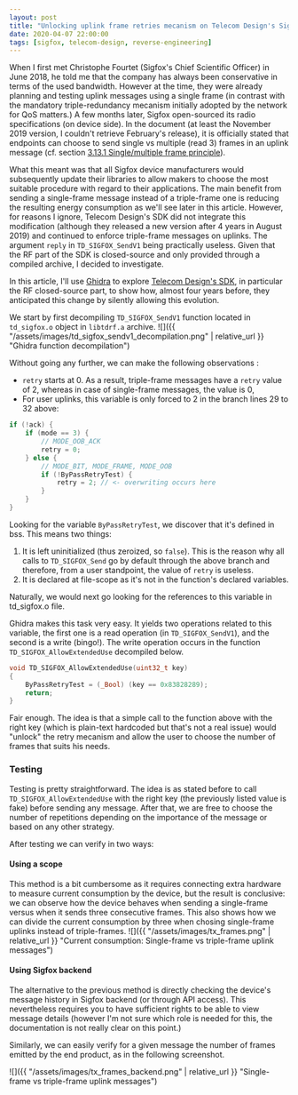 ```yaml
---
layout: post
title: "Unlocking uplink frame retries mecanism on Telecom Design's Sigfox modules"
date: 2020-04-07 22:00:00
tags: [sigfox, telecom-design, reverse-engineering]
---
```


When I first met Christophe Fourtet (Sigfox's Chief Scientific Officer) in June 2018,
he told me that the company has always been conservative in terms of the used
bandwidth. However at the time, they were already planning and testing uplink messages using
a single frame (in contrast with the mandatory triple-redundancy mecanism initially adopted
by the network for QoS matters.) A few months later, Sigfox open-sourced its radio specifications
(on device side). In the document (at least the November 2019 version, I couldn't
retrieve February's release), it is officially stated that endpoints can
choose to send single vs multiple (read 3) frames in an uplink message (cf. section
[3.13.1 Single/multiple frame principle](https://web.archive.org/web/20200521024316/https://storage.sbg.cloud.ovh.net/v1/AUTH_669d7dfced0b44518cb186841d7cbd75/prod_medias/build/40599z1k361d4ht/Sigfox%20radio%20specifications%20v1.4%20%20November%202019.pdf#page=18)).

What this meant was that all Sigfox device manufacturers would subsequently
update their libraries to allow makers to choose the most suitable procedure
with regard to their applications. The main benefit from sending a single-frame
message instead of a triple-frame one is reducing the resulting energy
consumption as we'll see later in this article.
However, for reasons I ignore, Telecom Design's SDK did not
integrate this modification (although they released a new version after 4 years
in August 2019) and continued to enforce triple-frame messages on uplinks.
The argument `reply` in `TD_SIGFOX_SendV1` being practically useless.
Given that the RF part of the SDK is closed-source and only provided through
a compiled archive, I decided to investigate.

In this article, I'll use [Ghidra](https://ghidra-sre.org) to explore [Telecom Design's
SDK](https://github.com/Telecom-Design/TD_RF_Module_SDK), in particular the RF 
closed-source part, to show how, almost four years before, they anticipated 
this change by silently allowing this evolution.

We start by first decompiling `TD_SIGFOX_SendV1` function located in `td_sigfox.o`
object in `libtdrf.a` archive.
![]({{ "/assets/images/td_sigfox_sendv1_decompilation.png" | relative_url }} "Ghidra function decompilation")

Without going any further, we can make the following observations :

* `retry` starts at 0. As a result, triple-frame messages have a `retry` value
of 2, whereas in case of single-frame messages, the value is 0,
* For user uplinks, this variable is only forced to 2 in the branch lines 29 to 32 above:

```c
if (!ack) {
    if (mode == 3) {
        // MODE_OOB_ACK
        retry = 0;
    } else {
        // MODE_BIT, MODE_FRAME, MODE_OOB
        if (!ByPassRetryTest) {
            retry = 2; // <- overwriting occurs here
        }
    }
}
```

Looking for the variable `ByPassRetryTest`, we discover that it's defined in bss.
This means two things: 
1. It is left uninitialized (thus zeroized, so `false`). This is the reason why 
all calls to `TD_SIGFOX_Send` go by default through the above branch 
and therefore, from a user standpoint, the value of `retry` is useless.
2. It is declared at file-scope as it's not in the function's declared variables.

Naturally, we would next go looking for the references to this variable in
td_sigfox.o file.

Ghidra makes this task very easy. It yields two operations related to
this variable, the first one is a read operation (in `TD_SIGFOX_SendV1`),
and the second is a write (bingo!). The write operation occurs in the function
`TD_SIGFOX_AllowExtendedUse` decompiled below.

```c
void TD_SIGFOX_AllowExtendedUse(uint32_t key)
{
    ByPassRetryTest = (_Bool) (key == 0x83828289);
    return;
}
```

Fair enough. The idea is that a simple call to the function above with
the right key (which is plain-text hardcoded but that's not a real
issue) would "unlock" the retry mecanism and allow the user to choose
the number of frames that suits his needs.

### Testing

Testing is pretty straightforward. The idea is as stated before to call
`TD_SIGFOX_AllowExtendedUse` with the right key (the previously listed
value is fake) before sending any message. After that, we are free
to choose the number of repetitions depending on the importance of the 
message or based on any other strategy.

After testing we can verify in two ways:

#### Using a scope

This method is a bit cumbersome as it requires connecting extra hardware
to measure current consumption by the device, but the result is conclusive:
we can observe how the device behaves when sending a single-frame versus
when it sends three consecutive frames. This also shows how we can divide
the current consumption by three when chosing single-frame uplinks instead
of triple-frames.
![]({{ "/assets/images/tx_frames.png" | relative_url }} "Current consumption: Single-frame vs triple-frame uplink messages")

#### Using Sigfox backend

The alternative to the previous method is directly checking the device's
message history in Sigfox backend (or through API access). This 
nevertheless requires you to have sufficient rights to be able to view 
message details (however I'm not sure which role is needed for this, 
the documentation is not really clear on this point.)

Similarly, we can easily verify for a given message the number of frames
emitted by the end product, as in the following screenshot.

![]({{ "/assets/images/tx_frames_backend.png" | relative_url }} "Single-frame vs triple-frame uplink messages")
